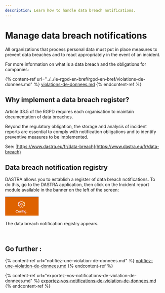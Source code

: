 ```yaml
---
description: Learn how to handle data breach notifications.
---
```


# Manage data breach notifications

All organizations that process personal data must put in place measures to prevent data breaches and to react appropriately in the event of an incident.

For more information on what is a data breach and the obligations for companies:

{% content-ref url="../../le-rgpd-en-bref/rgpd-en-bref/violations-de-donnees.md" %}
[violations-de-donnees.md](../../le-rgpd-en-bref/rgpd-en-bref/violations-de-donnees.md)
{% endcontent-ref %}

## Why implement a data breach register?

Article 33.5 of the RGPD requires each organisation to maintain documentation of data breaches.&#x20;

Beyond the regulatory obligation, the storage and analysis of incident reports are essential to comply with notification obligations and to identify preventive measures to be implemented.&#x20;

See: [https://www.dastra.eu/fr/data-breach](https://www.dastra.eu/fr/data-breach)

## Data breach notification registry

DASTRA allows you to establish a register of data breach notifications. To do this, go to the DASTRA application, then click on the Incident report module available in the banner on the left of the screen:

![Symbol of the Incident Report module](<../../.gitbook/assets/image (131).png>)

The data breach notification registry appears.

<figure><img src="../../.gitbook/assets/Capture d’écran 2023-01-20 à 18.34.34.png" alt=""><figcaption></figcaption></figure>

## Go further :&#x20;

{% content-ref url="notifiez-une-violation-de-donnees.md" %}
[notifiez-une-violation-de-donnees.md](notifiez-une-violation-de-donnees.md)
{% endcontent-ref %}

{% content-ref url="exportez-vos-notifications-de-violation-de-donnees.md" %}
[exportez-vos-notifications-de-violation-de-donnees.md](exportez-vos-notifications-de-violation-de-donnees.md)
{% endcontent-ref %}
